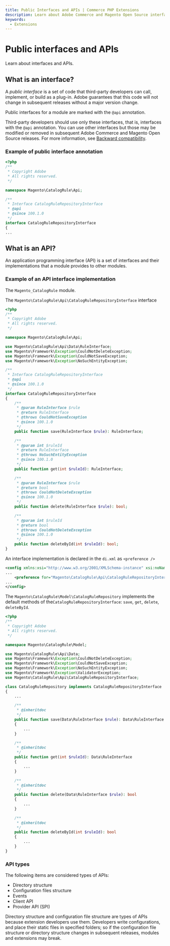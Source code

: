 ```yaml
---
title: Public Interfaces and APIs | Commerce PHP Extensions
description: Learn about Adobe Commerce and Magento Open Source interfaces and APIs.
keywords:
  - Extensions
---
```


# Public interfaces and APIs

Learn about interfaces and APIs.

## What is an interface?

A _public interface_ is a set of code that third-party developers can call, implement, or build as a plug-in. Adobe guarantees that this code will not change in subsequent releases without a major version change.

Public interfaces for a module are marked with the `@api` annotation.

<InlineAlert variant="info" slots="text"/>

Third-party developers should use only these interfaces, that is, interfaces with the `@api` annotation. You can use other interfaces but those may be modified or removed in subsequent Adobe Commerce and Magento Open Source releases. For more information, see [Backward compatibility](https://developer.adobe.com/commerce/contributor/guides/code-contributions/backward-compatibility-policy/).

### Example of public interface annotation

```php
<?php
/**
 * Copyright Adobe
 * All rights reserved.
 */

namespace Magento\CatalogRule\Api;

/**
 * Interface CatalogRuleRepositoryInterface
 * @api
 * @since 100.1.0
 */
interface CatalogRuleRepositoryInterface
{
...
```

## What is an API?

An application programming interface (API) is a set of interfaces and their implementations that a module provides to other modules.

### Example of an API interface implementation

The ``Magento_CatalogRule`` module.

The ``Magento\CatalogRule\Api\CatalogRuleRepositoryInterface`` interface

```php
<?php
/**
 * Copyright Adobe
 * All rights reserved.
 */

namespace Magento\CatalogRule\Api;

use Magento\CatalogRule\Api\Data\RuleInterface;
use Magento\Framework\Exception\CouldNotDeleteException;
use Magento\Framework\Exception\CouldNotSaveException;
use Magento\Framework\Exception\NoSuchEntityException;

/**
 * Interface CatalogRuleRepositoryInterface
 * @api
 * @since 100.1.0
 */
interface CatalogRuleRepositoryInterface
{
    /**
     * @param RuleInterface $rule
     * @return RuleInterface
     * @throws CouldNotSaveException
     * @since 100.1.0
     */
    public function save(RuleInterface $rule): RuleInterface;

    /**
     * @param int $ruleId
     * @return RuleInterface
     * @throws NoSuchEntityException
     * @since 100.1.0
     */
    public function get(int $ruleId): RuleInterface;

    /**
     * @param RuleInterface $rule
     * @return bool
     * @throws CouldNotDeleteException
     * @since 100.1.0
     */
    public function delete(RuleInterface $rule): bool;

    /**
     * @param int $ruleId
     * @return bool
     * @throws CouldNotDeleteException
     * @since 100.1.0
     */
    public function deleteById(int $ruleId): bool;
}
```

An interface implementation is declared in the `di.xml` as `<preference />`

```xml
<config xmlns:xsi="http://www.w3.org/2001/XMLSchema-instance" xsi:noNamespaceSchemaLocation="urn:magento:framework:ObjectManager/etc/config.xsd">
...
    <preference for="Magento\CatalogRule\Api\CatalogRuleRepositoryInterface" type="Magento\CatalogRule\Model\CatalogRuleRepository"/>
...
</config>
```

The ``Magento\CatalogRule\Model\CatalogRuleRepository`` implements the default methods of the``CatalogRuleRepositoryInterface``:  ``save``, ``get``, ``delete``, ``deleteById``.

```php
<?php
/**
 * Copyright Adobe
 * All rights reserved.
 */

namespace Magento\CatalogRule\Model;

use Magento\CatalogRule\Api\Data;
use Magento\Framework\Exception\CouldNotDeleteException;
use Magento\Framework\Exception\CouldNotSaveException;
use Magento\Framework\Exception\NoSuchEntityException;
use Magento\Framework\Exception\ValidatorException;
use Magento\CatalogRule\Api\CatalogRuleRepositoryInterface;

class CatalogRuleRepository implements CatalogRuleRepositoryInterface
{
    ...

    /**
     * @inheritdoc
     */
    public function save(Data\RuleInterface $rule): Data\RuleInterface
    {
        ...
    }

    /**
     * @inheritdoc
     */
    public function get(int $ruleId): Data\RuleInterface
    {
        ...
    }

    /**
     * @inheritdoc
     */
    public function delete(Data\RuleInterface $rule): bool
    {
        ...
    }

    /**
     * @inheritdoc
     */
    public function deleteById(int $ruleId): bool
    {
        ...
    }
}
```

### API types

The following items are considered types of APIs:

-  Directory structure
-  Configuration files structure
-  Events
-  Client API
-  Provider API (SPI)

Directory structure and configuration file structure are types of APIs because extension developers use them. Developers write configurations, and place their static files in specified folders; so if the configuration file structure or directory structure changes in subsequent releases, modules and extensions may break.
